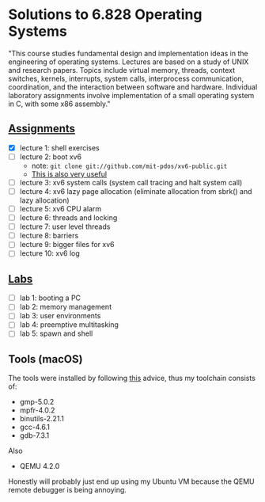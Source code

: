 Solutions to 6.828 Operating Systems
====================================
"This course studies fundamental design and implementation ideas in the engineering of operating systems. Lectures are based on a study of UNIX and research papers. Topics include virtual memory, threads, context switches, kernels, interrupts, system calls, interprocess communication, coordination, and the interaction between software and hardware. Individual laboratory assignments involve implementation of a small operating system in C, with some x86 assembly."

[Assignments](https://ocw.mit.edu/courses/electrical-engineering-and-computer-science/6-828-operating-system-engineering-fall-2012/assignments/)
-----------

- [x] lecture 1: shell exercises
- [ ] lecture 2: boot xv6
	* note: ```git clone git://github.com/mit-pdos/xv6-public.git```
	* [This is also very useful](https://web.archive.org/web/20190308091152/http://zoo.cs.yale.edu:80/classes/cs422/2011/lec/l2-hw)
- [ ] lecture 3: xv6 system calls (system call tracing and halt system call)
- [ ] lecture 4: xv6 lazy page allocation (eliminate allocation from sbrk() and lazy allocation)
- [ ] lecture 5: xv6 CPU alarm
- [ ] lecture 6: threads and locking
- [ ] lecture 7: user level threads
- [ ] lecture 8: barriers
- [ ] lecture 9: bigger files for xv6
- [ ] lecture 10: xv6 log

[Labs](https://ocw.mit.edu/courses/electrical-engineering-and-computer-science/6-828-operating-system-engineering-fall-2012/labs/)
----

- [ ] lab 1: booting a PC
- [ ] lab 2: memory management
- [ ] lab 3: user environments
- [ ] lab 4: preemptive multitasking
- [ ] lab 5: spawn and shell

Tools (macOS)
-----
The tools were installed by following [this](https://pdos.csail.mit.edu/6.828/2014/tools.html) advice, thus my toolchain consists of:
* gmp-5.0.2
* mpfr-4.0.2
* binutils-2.21.1
* gcc-4.6.1
* gdb-7.3.1

Also
* QEMU 4.2.0


Honestly will probably just end up using my Ubuntu VM because the QEMU remote debugger is being annoying.

